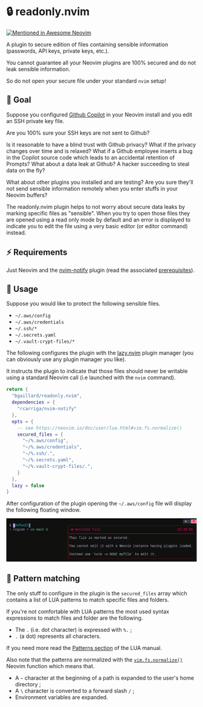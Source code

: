 # :lock: readonly.nvim

[![Mentioned in Awesome Neovim](https://awesome.re/mentioned-badge-flat.svg)](https://github.com/rockerBOO/awesome-neovim)

A plugin to secure edition of files containing sensible information (passwords, API keys, private keys, etc.).

You cannot guarantee all your Neovim plugins are 100% secured and do not leak sensible information. 

So do not open your secure file under your standard `nvim` setup!

## :rocket: Goal

Suppose you configured [Github Copilot](https://github.com/features/copilot) in your Neovim install and you edit an SSH private key file. 

Are you 100% sure your SSH keys are not sent to Github?

Is it reasonable to have a blind trust with Github privacy? What if the privacy changes over time and is relaxed? What if a Github employee inserts a bug in the Copilot source code which leads to an accidental retention of Prompts? What about a data leak at Github? A hacker succeeding to steal data on the fly?

What about other plugins you installed and are testing? Are you sure they'll not send sensible information remotely when you enter stuffs in your Neovim buffers?

The readonly.nvim plugin helps to not worry about secure data leaks by marking specific files as "sensible". When you try to open those files they are opened using a read only mode by default and an error is displayed to indicate you to edit the file using a very basic editor (or editor command) instead.

## :zap: Requirements

Just Neovim and the [nvim-notify](https://github.com/rcarriga/nvim-notify) plugin (read the associated [prerequisites](https://github.com/rcarriga/nvim-notify#prerequisites)).

## :pencil: Usage

Suppose you would like to protect the following sensible files.

- `~/.aws/config`
- `~/.aws/credentials`
- `~/.ssh/*`
- `~/.secrets.yaml`
- `~/.vault-crypt-files/*`

The following configures the plugin with the [lazy.nvim](https://github.com/folke/lazy.nvim) plugin manager (you can obviously use any plugin manager you like). 

It instructs the plugin to indicate that those files should never be writable using a standard Neovim call (i.e launched with the `nvim` command).

```lua
return {
  "bgaillard/readonly.nvim",
  dependencies = {
    "rcarriga/nvim-notify"
  },
  opts = {
    -- see https://neovim.io/doc/user/lua.html#vim.fs.normalize()
    secured_files = {
      "~/%.aws/config",
      "~/%.aws/credentials",
      "~/%.ssh/.",
      "~/%.secrets.yaml",
      "~/%.vault-crypt-files/.",
    }
  },
  lazy = false
}
```

After configuration of the plugin opening the `~/.aws/config` file will display the following floating window.

![readonly.nvim popup](doc/img/readonly.nvim-popup.png "readonly.nvim popup")

## :large_blue_diamond: Pattern matching

The only stuff to configure in the plugin is the `secured_files` array which contains a list of LUA patterns to match specific files and folders.

If you're not comfortable with LUA patterns the most used syntax expressions to match files and folder are the following.

- The `.` (i.e. dot character) is expressed with `%.` ;
- `.` (a dot) represents all characters.

If you need more read the [Patterns section](https://www.lua.org/manual/5.4/manual.html#6.4.1) of the LUA manual.

Also note that the patterns are normalized with the [`vim.fs.normalize()`](https://neovim.io/doc/user/lua.html#vim.fs.normalize()) Neovim function which means that.

- A `~` character at the beginning of a path is expanded to the user's home directory ;
- A `\` character is converted to a forward slash `/` ;
- Environment variables are expanded.
